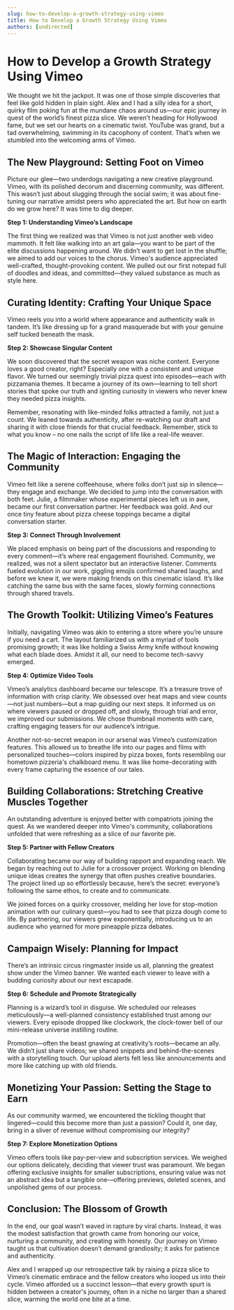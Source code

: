 ```yaml
---
slug: how-to-develop-a-growth-strategy-using-vimeo
title: How to Develop a Growth Strategy Using Vimeo
authors: [undirected]
---
```



# How to Develop a Growth Strategy Using Vimeo

We thought we hit the jackpot. It was one of those simple discoveries that feel like gold hidden in plain sight. Alex and I had a silly idea for a short, quirky film poking fun at the mundane chaos around us—our epic journey in quest of the world’s finest pizza slice. We weren’t heading for Hollywood fame, but we set our hearts on a cinematic twist. YouTube was grand, but a tad overwhelming, swimming in its cacophony of content. That’s when we stumbled into the welcoming arms of Vimeo.

## The New Playground: Setting Foot on Vimeo

Picture our glee—two underdogs navigating a new creative playground. Vimeo, with its polished decorum and discerning community, was different. This wasn’t just about slugging through the social swim; it was about fine-tuning our narrative amidst peers who appreciated the art. But how on earth do we grow here? It was time to dig deeper.

**Step 1: Understanding Vimeo’s Landscape**

The first thing we realized was that Vimeo is not just another web video mammoth. It felt like walking into an art gala—you want to be part of the elite discussions happening around. We didn’t want to get lost in the shuffle; we aimed to add our voices to the chorus. Vimeo's audience appreciated well-crafted, thought-provoking content. We pulled out our first notepad full of doodles and ideas, and committed—they valued substance as much as style here.

## Curating Identity: Crafting Your Unique Space

Vimeo reels you into a world where appearance and authenticity walk in tandem. It’s like dressing up for a grand masquerade but with your genuine self tucked beneath the mask.

**Step 2: Showcase Singular Content**

We soon discovered that the secret weapon was niche content. Everyone loves a good creator, right? Especially one with a consistent and unique flavor. We turned our seemingly trivial pizza quest into episodes—each with pizzamania themes. It became a journey of its own—learning to tell short stories that spoke our truth and igniting curiosity in viewers who never knew they needed pizza insights. 

Remember, resonating with like-minded folks attracted a family, not just a count. We leaned towards authenticity, after re-watching our draft and sharing it with close friends for that crucial feedback. Remember, stick to what you know – no one nails the script of life like a real-life weaver.

## The Magic of Interaction: Engaging the Community

Vimeo felt like a serene coffeehouse, where folks don’t just sip in silence—they engage and exchange. We decided to jump into the conversation with both feet. Julie, a filmmaker whose experimental pieces left us in awe, became our first conversation partner. Her feedback was gold. And our once tiny feature about pizza cheese toppings became a digital conversation starter.

**Step 3: Connect Through Involvement**

We placed emphasis on being part of the discussions and responding to every comment—it’s where real engagement flourished. Community, we realized, was not a silent spectator but an interactive listener. Comments fueled evolution in our work, giggling emojis confirmed shared laughs, and before we knew it, we were making friends on this cinematic island. It’s like catching the same bus with the same faces, slowly forming connections through shared travels.

## The Growth Toolkit: Utilizing Vimeo’s Features

Initially, navigating Vimeo was akin to entering a store where you’re unsure if you need a cart. The layout familiarized us with a myriad of tools promising growth; it was like holding a Swiss Army knife without knowing what each blade does. Amidst it all, our need to become tech-savvy emerged. 

**Step 4: Optimize Video Tools**

Vimeo’s analytics dashboard became our telescope. It’s a treasure trove of information with crisp clarity. We obsessed over heat maps and view counts—not just numbers—but a map guiding our next steps. It informed us on where viewers paused or dropped off, and slowly, through trial and error, we improved our submissions. We chose thumbnail moments with care, crafting engaging teasers for our audience’s intrigue. 

Another not-so-secret weapon in our arsenal was Vimeo’s customization features. This allowed us to breathe life into our pages and films with personalized touches—colors inspired by pizza boxes, fonts resembling our hometown pizzeria's chalkboard menu. It was like home-decorating with every frame capturing the essence of our tales.

## Building Collaborations: Stretching Creative Muscles Together

An outstanding adventure is enjoyed better with compatriots joining the quest. As we wandered deeper into Vimeo's community, collaborations unfolded that were refreshing as a slice of our favorite pie.

**Step 5: Partner with Fellow Creators**

Collaborating became our way of building rapport and expanding reach. We began by reaching out to Julie for a crossover project. Working on blending unique ideas creates the synergy that often pushes creative boundaries. The project lined up so effortlessly because, here’s the secret: everyone’s following the same ethos, to create and to communicate.

We joined forces on a quirky crossover, melding her love for stop-motion animation with our culinary quest—you had to see that pizza dough come to life. By partnering, our viewers grew exponentially, introducing us to an audience who yearned for more pineapple pizza debates.

## Campaign Wisely: Planning for Impact

There’s an intrinsic circus ringmaster inside us all, planning the greatest show under the Vimeo banner. We wanted each viewer to leave with a budding curiosity about our next escapade.

**Step 6: Schedule and Promote Strategically**

Planning is a wizard’s tool in disguise. We scheduled our releases meticulously—a well-planned consistency established trust among our viewers. Every episode dropped like clockwork, the clock-tower bell of our mini-release universe instilling routine.

Promotion—often the beast gnawing at creativity’s roots—became an ally. We didn’t just share videos; we shared snippets and behind-the-scenes with a storytelling touch. Our upload alerts felt less like announcements and more like catching up with old friends.

## Monetizing Your Passion: Setting the Stage to Earn

As our community warmed, we encountered the tickling thought that lingered—could this become more than just a passion? Could it, one day, bring in a sliver of revenue without compromising our integrity?

**Step 7: Explore Monetization Options**

Vimeo offers tools like pay-per-view and subscription services. We weighed our options delicately, deciding that viewer trust was paramount. We began offering exclusive insights for smaller subscriptions, ensuring value was not an abstract idea but a tangible one—offering previews, deleted scenes, and unpolished gems of our process.

## Conclusion: The Blossom of Growth

In the end, our goal wasn’t waved in rapture by viral charts. Instead, it was the modest satisfaction that growth came from honoring our voice, nurturing a community, and creating with honesty. Our journey on Vimeo taught us that cultivation doesn’t demand grandiosity; it asks for patience and authenticity.

Alex and I wrapped up our retrospective talk by raising a pizza slice to Vimeo’s cinematic embrace and the fellow creators who looped us into their cycle. Vimeo afforded us a succinct lesson—that every growth spurt is hidden between a creator's journey, often in a niche no larger than a shared slice, warming the world one bite at a time.